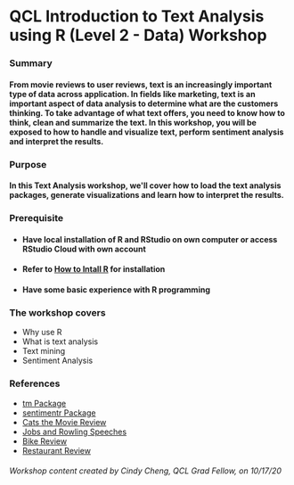# **QCL Introduction to Text Analysis using R (Level 2 - Data) Workshop**

### Summary

#### From movie reviews to user reviews, text is an increasingly important type of data across application.  In fields like marketing, text is an important aspect of data analysis to determine what are the customers thinking.  To take advantage of what text offers, you need to know how to think, clean and summarize the text.  In this workshop, you will be exposed to how to handle and visualize text, perform sentiment analysis and interpret the results.  

### Purpose

#### In this Text Analysis workshop, we'll cover how to load the text analysis packages, generate visualizations and learn how to interpret the results. 

### Prerequisite
* #### Have local installation of R and RStudio on own computer or access RStudio Cloud with own account
* #### Refer to [How to Intall R](https://www.datacamp.com/community/tutorials/installing-R-windows-mac-ubuntu) for installation
* #### Have some basic experience with R programming

### The workshop covers
* Why use R
* What is text analysis
* Text mining
* Sentiment Analysis

### References
* [tm Package](https://towardsdatascience.com/understanding-and-writing-your-first-text-mining-script-with-r-c74a7efbe30f)
* [sentimentr Package](https://www.youtube.com/watch?v=y21yWgMWMc8&feature=youtu.be)
* [Cats the Movie Review](https://www.rottentomatoes.com/m/cats_2019/reviews?type=verified_audience)
* [Jobs and Rowling Speeches](https://www.cnbc.com/2017/05/19/best-graduation-speeches-steve-jobs-j-k-rowling-says-toastmasters.html)
* [Bike Review](https://www.amazon.com/Schwinn-Front-Suspension-Lightweight-Step-Over-Drivetrain/dp/B07NZY5HY6/ref=cm_cr_arp_d_product_top?ie=UTF8)
* [Restaurant Review](https://www.kingandprince.com/dining-guest-reviews.aspx)

###### Workshop content created by Cindy Cheng, QCL Grad Fellow, on 10/17/20
